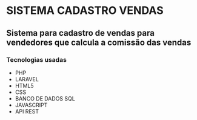 # SISTEMA CADASTRO VENDAS
## Sistema para cadastro de vendas para vendedores que calcula a comissão das vendas

### Tecnologias usadas
* PHP
* LARAVEL
* HTML5
* CSS
* BANCO DE DADOS SQL
* JAVASCRIPT
* API REST
